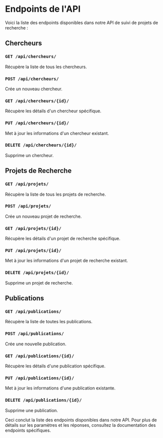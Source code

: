 # Endpoints de l'API

Voici la liste des endpoints disponibles dans notre API de suivi de projets de recherche :

## Chercheurs

### `GET /api/chercheurs/`

Récupère la liste de tous les chercheurs.

### `POST /api/chercheurs/`

Crée un nouveau chercheur.

### `GET /api/chercheurs/{id}/`

Récupère les détails d'un chercheur spécifique.

### `PUT /api/chercheurs/{id}/`

Met à jour les informations d'un chercheur existant.

### `DELETE /api/chercheurs/{id}/`

Supprime un chercheur.

## Projets de Recherche

### `GET /api/projets/`

Récupère la liste de tous les projets de recherche.

### `POST /api/projets/`

Crée un nouveau projet de recherche.

### `GET /api/projets/{id}/`

Récupère les détails d'un projet de recherche spécifique.

### `PUT /api/projets/{id}/`

Met à jour les informations d'un projet de recherche existant.

### `DELETE /api/projets/{id}/`

Supprime un projet de recherche.

## Publications

### `GET /api/publications/`

Récupère la liste de toutes les publications.

### `POST /api/publications/`

Crée une nouvelle publication.

### `GET /api/publications/{id}/`

Récupère les détails d'une publication spécifique.

### `PUT /api/publications/{id}/`

Met à jour les informations d'une publication existante.

### `DELETE /api/publications/{id}/`

Supprime une publication.

Ceci conclut la liste des endpoints disponibles dans notre API. Pour plus de détails sur les paramètres et les réponses, consultez la documentation des endpoints spécifiques.
